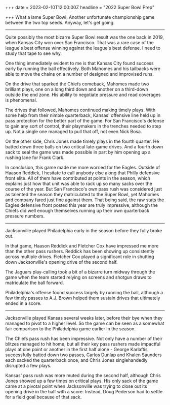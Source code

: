+++
date = 2023-02-10T12:00:00Z
headline = "2022 Super Bowl Prep"

+++
What a lame Super Bowl. Another unfortunate championship game between the two top seeds. Anyway, let's get going.

***

Quite possibly the most bizarre Super Bowl result was the one back in 2019, when Kansas City won over San Francisco. That was a rare case of the league's best offense winning against the league's best defense. I need to study that tape to see why.

One thing immediately evident to me is that Kansas City found success early by running the ball effectively. Both Mahomes and his tailbacks were able to move the chains on a number of designed and improvised runs.

On the drive that sparked the Chiefs comeback, Mahomes made two brilliant plays, one on a long third down and another on a third-down outside the end zone. His ability to negotiate pressure and read coverages is phenomenal.

The drives that followed, Mahomes continued making timely plays. With some help from their nimble quarterback, Kansas' offensive line held up in pass protection for the better part of the game. For San Francisco's defense to gain any sort of control, their playmakers in the trenches needed to step up. Not a single one managed to pull that off, not even Nick Bosa.

On the other side, Chris Jones made timely plays in the fourth quarter. He batted down three balls on two critical late-game drives. And a fourth down sack to seal the game was made possible in part by him opening up a rushing lane for Frank Clark.

In conclusion, this game made me more worried for the Eagles. Outside of Haason Reddick, I hesitate to call anybody else along that Philly defensive front elite. All of them have contributed at points in the season, which explains just how that unit was able to rack up so many sacks over the course of the year. But San Francisco's own pass rush was considered just as talented the season they matriculated to the Super Bowl, yet Mahomes and company fared just fine against them. That being said, the raw stats the Eagles defensive front posted this year are truly impressive, although the Chiefs did well enough themselves running up their own quarterback pressure numbers.

***

Jacksonville played Philadelphia early in the season before they fully broke out.

In that game, Haason Reddick and Fletcher Cox have impressed me more than the other pass rushers. Reddick has been showing up consistently across multiple drives. Fletcher Cox played a significant role in shutting down Jacksonville's opening drive of the second half.

The Jaguars play-calling took a bit of a bizarre turn midway through the game when the team started relying on screens and shotgun draws to matriculate the ball forward.

Philadelphia's offense found success largely by running the ball, although a few timely passes to A.J. Brown helped them sustain drives that ultimately ended in a score. 

***

Jacksonville played Kansas several weeks later, before their bye when they managed to pivot to a higher level. So the game can be seen as a somewhat fair comparison to the Philadelphia game earlier in the season. 

The Chiefs pass rush has been impressive. Not only have a number of their blitzes managed to hit home, but all their key pass rushers made impactful plays at one point or another in the first half alone - George Karlaftis successfully batted down two passes, Carlos Dunlap and Khalen Saunders each sacked the quarterback once, and Chris Jones singlehandedly disrupted a few plays.

Kansas' pass rush was more muted during the second half, although Chris Jones showed up a few times on critical plays. His only sack of the game came at a pivotal point when Jacksonville was trying to close out its opening drive in the half with a score. Instead, Doug Pederson had to settle for a field goal because of that sack.